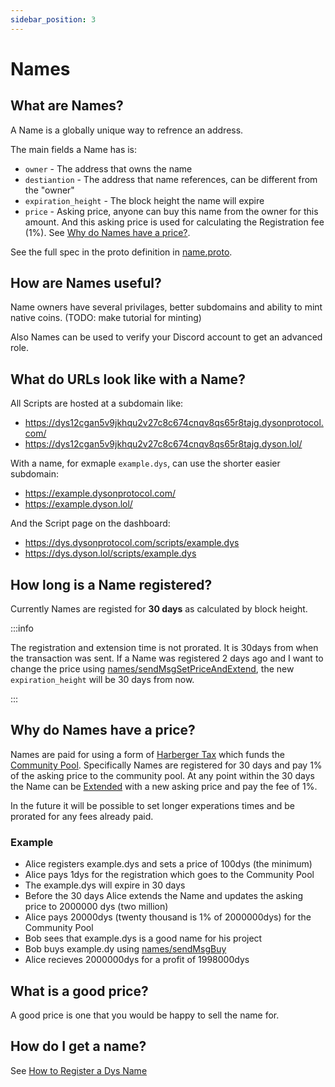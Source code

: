 ```yaml
---
sidebar_position: 3
---
```


# Names

## What are Names?

A Name is a globally unique way to refrence an address.

The main fields a Name has is:

- `owner` - The address that owns the name
- `destiantion` - The address that name references, can be different from the "owner"
- `expiration_height` - The block height the name will expire
- `price` - Asking price, anyone can buy this name from the owner for this amount. And this asking price is used for calculating the Registration fee (1%). See [Why do Names have a price?](#why-do-names-have-a-price).

See the full spec in the proto definition in [name.proto](https://gitlab.com/dysonproject/dyson/-/blob/master/chain/proto/names/name.proto).

## How are Names useful?

Name owners have several privilages, better subdomains and ability to mint native coins. (TODO: make tutorial for minting)

Also Names can be used to verify your Discord account to get an advanced role.

## What do URLs look like with a Name?

All Scripts are hosted at a subdomain like:

- https://dys12cgan5v9jkhqu2v27c8c674cnqv8qs65r8tajg.dysonprotocol.com/
- https://dys12cgan5v9jkhqu2v27c8c674cnqv8qs65r8tajg.dyson.lol/

With a name, for exmaple `example.dys`, can use the shorter easier subdomain:

- https://example.dysonprotocol.com/
- https://example.dyson.lol/

And the Script page on the dashboard:

- https://dys.dysonprotocol.com/scripts/example.dys
- https://dys.dyson.lol/scripts/example.dys

## How long is a Name registered?

Currently Names are registed for **30 days** as calculated by block height.

:::info

The registration and extension time is not prorated. It is 30days from when the transaction was sent. If a Name was registered 2 days ago and I want to change the price using [names/sendMsgSetPriceAndExtend](https://dys.dysonprotocol.com/commands?command=names/sendMsgSetPriceAndExtend), the new `expiration_height` will be 30 days from now.

:::

## Why do Names have a price?

Names are paid for using a form of [Harberger Tax](https://en.wikipedia.org/wiki/Harberger_Tax) which funds the [Community Pool](https://dys-api.dysonprotocol.com/cosmos/distribution/v1beta1/community_pool).
Specifically Names are registered for 30 days and pay 1% of the asking price to the community pool. At any point within the 30 days the Name can be [Extended](https://dys.dysonprotocol.com/commands?command=names/sendMsgSetPriceAndExtend) with a new asking price and pay the fee of 1%.

In the future it will be possible to set longer experations times and be prorated for any fees already paid.

### Example

- Alice registers example.dys and sets a price of 100dys (the minimum)
- Alice pays 1dys for the registration which goes to the Community Pool
- The example.dys will expire in 30 days
- Before the 30 days Alice extends the Name and updates the asking price to 2000000 dys (two million)
- Alice pays 20000dys (twenty thousand is 1% of 2000000dys) for the Community Pool
- Bob sees that example.dys is a good name for his project
- Bob buys example.dy using [names/sendMsgBuy](https://dys.dysonprotocol.com/commands?command=names/sendMsgBuy)
- Alice recieves 2000000dys for a profit of 1998000dys

## What is a good price?

A good price is one that you would be happy to sell the name for.

## How do I get a name?

See [How to Register a Dys Name](tutorials/register-name)
